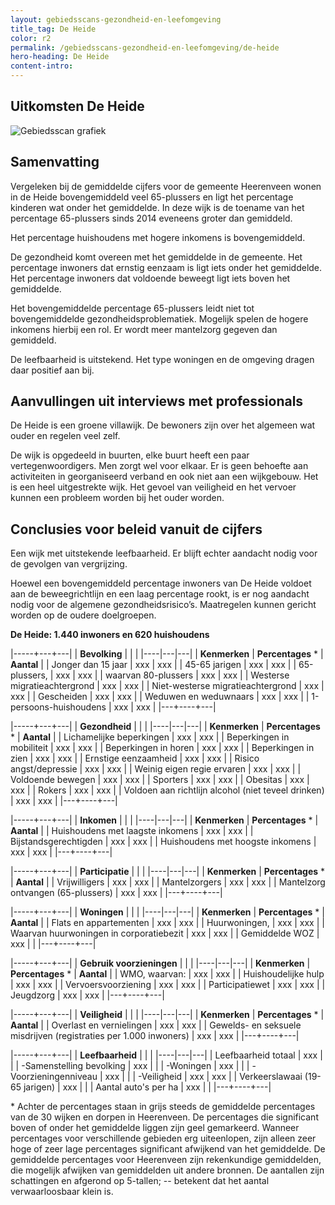 ```yaml
---
layout: gebiedsscans-gezondheid-en-leefomgeving
title_tag: De Heide
color: r2
permalink: /gebiedsscans-gezondheid-en-leefomgeving/de-heide
hero-heading: De Heide
content-intro:
---
```

## Uitkomsten De Heide

![Gebiedsscan grafiek](/uploads/Grafieken_Gebiedsscans_Wijken-08.png)

## Samenvatting
Vergeleken bij de gemiddelde cijfers voor de gemeente Heerenveen wonen in de Heide bovengemiddeld veel 65-plussers  en ligt het percentage kinderen wat onder het gemiddelde.  In deze wijk is de toename van het percentage 65-plussers sinds 2014 eveneens groter dan gemiddeld.

Het percentage huishoudens met hogere inkomens is bovengemiddeld.

De gezondheid komt overeen met het gemiddelde in de gemeente. Het percentage inwoners dat ernstig eenzaam is  ligt iets onder het gemiddelde. Het percentage inwoners dat voldoende beweegt ligt iets boven het gemiddelde.

Het bovengemiddelde percentage 65-plussers leidt niet tot bovengemiddelde gezondheidsproblematiek. Mogelijk  spelen de hogere inkomens hierbij een rol. Er wordt meer mantelzorg gegeven dan gemiddeld.

De leefbaarheid is uitstekend. Het type woningen  en de omgeving dragen daar positief aan bij.

## Aanvullingen uit interviews met professionals

De Heide is een groene villawijk. De bewoners zijn over het algemeen wat ouder en regelen veel zelf.

De wijk is opgedeeld in buurten, elke buurt heeft een paar vertegenwoordigers. Men zorgt wel voor elkaar. Er is geen behoefte aan activiteiten in georganiseerd verband en ook niet aan een wijkgebouw. Het is een heel uitgestrekte wijk. Het gevoel van veiligheid en het vervoer kunnen een probleem worden bij het ouder worden.

## Conclusies voor beleid vanuit de cijfers

Een wijk met uitstekende leefbaarheid. Er blijft echter aandacht nodig voor de gevolgen van vergrijzing.

Hoewel een bovengemiddeld percentage inwoners van De Heide voldoet aan de beweegrichtlijn en een laag percentage rookt, is er nog aandacht nodig voor de algemene gezondheidsrisico’s. Maatregelen kunnen gericht worden op de oudere doelgroepen.

**De Heide: 1.440 inwoners en 620 huishoudens**

|-----+---+---|
|  **Bevolking**  |  |    |
|----|---|---|
| **Kenmerken**  | **Percentages** * | **Aantal** |
| Jonger dan 15 jaar                                  | xxx | xxx |
| 45-65 jarigen                                       | xxx | xxx |
| 65-plussers,                                        | xxx | xxx |
| waarvan 80-plussers                                 | xxx | xxx |
| Westerse migratieachtergrond                        | xxx | xxx |
| Niet-westerse migratieachtergrond                   | xxx | xxx |
| Gescheiden                                          | xxx | xxx |
| Weduwen en weduwnaars                               | xxx | xxx |
| 1-persoons-huishoudens                              | xxx | xxx |
|---+----+---|

|-----+---+---|
| **Gezondheid** |     |     |
|----|---|---|
| **Kenmerken** | **Percentages** * | **Aantal** |
| Lichamelijke beperkingen                            |  xxx   |  xxx   |
| Beperkingen in mobiliteit                           |  xxx   |  xxx   |
| Beperkingen in horen                                |  xxx   |  xxx   |
| Beperkingen in zien                                 |  xxx   |  xxx   |
| Ernstige eenzaamheid                                |  xxx   |  xxx   |
| Risico angst/depressie                              |  xxx   |  xxx   |
| Weinig eigen regie ervaren                          |  xxx   |  xxx   |
| Voldoende bewegen                                   |  xxx   |  xxx   |
| Sporters                                            |  xxx   |  xxx   |
| Obesitas                                            |  xxx   |  xxx   |
| Rokers                                              |  xxx   |  xxx   |
| Voldoen aan richtlijn alcohol (niet teveel drinken) |  xxx   |  xxx   |
|---+----+---|

|-----+---+---|
| **Inkomen** |     |     |
|----|---|---|
| **Kenmerken**    | **Percentages** * | **Aantal** |
| Huishoudens met laagste inkomens                    |  xxx      |   xxx      |
| Bijstandsgerechtigden                               |  xxx      |   xxx      |
| Huishoudens met hoogste inkomens                    |  xxx      |   xxx      |
|---+----+---|

|-----+---+---|
| **Participatie** |     |     |
|----|---|---|
| **Kenmerken**  | **Percentages** * | **Aantal** |
| Vrijwilligers                                       |  xxx     |   xxx      |
| Mantelzorgers                                       |  xxx     |   xxx      |
| Mantelzorg ontvangen (65-plussers)                  |  xxx     |   xxx      |
|---+----+---|

|-----+---+---|
| **Woningen** |     |     |
|----|---|---|
| **Kenmerken** | **Percentages** * | **Aantal** |
| Flats en appartementen                              | xxx |  xxx |
| Huurwoningen,                                       | xxx |  xxx |
| Waarvan huurwoningen in corporatiebezit             | xxx |  xxx |
| Gemiddelde WOZ                                      | xxx |      |
|---+----+---|

|-----+---+---|
| **Gebruik voorzieningen** |     |     |
|----|---|---|
| **Kenmerken** | **Percentages** * | **Aantal** |
| WMO, waarvan:                                       | xxx | xxx |
| Huishoudelijke hulp                                 | xxx | xxx |
| Vervoersvoorziening                                 | xxx | xxx |
| Participatiewet                                     | xxx | xxx |
| Jeugdzorg                                           | xxx | xxx |
|---+----+---|

|-----+---+---|
| **Veiligheid** |     |     |
|----|---|---|
| **Kenmerken** | **Percentages** * | **Aantal** |
| Overlast en vernielingen                                           | xxx | xxx |
| Gewelds- en seksuele misdrijven (registraties per 1.000 inwoners)  | xxx | xxx |
|---+----+---|

|-----+---+---|
| **Leefbaarheid** |     |     |
|----|---|---|
| Leefbaarheid totaal                                | xxx |                     |
| -Samenstelling bevolking                           | xxx |                     |
| -Woningen                                          | xxx |                     |
| -Voorzieningenniveau                               | xxx |                     |
| -Veiligheid                                        | xxx | xxx |
| Verkeerslawaai (19-65 jarigen)                     | xxx |                     |
| Aantal auto's per ha                               | xxx |                     |
|---+----+---|

\* Achter de percentages staan in grijs steeds de gemiddelde percentages van de 30 wijken en dorpen in Heerenveen. De percentages die significant boven of onder het gemiddelde liggen zijn geel gemarkeerd. Wanneer percentages voor verschillende gebieden erg uiteenlopen, zijn alleen zeer hoge of zeer lage percentages significant afwijkend van het gemiddelde. De gemiddelde percentages voor Heerenveen zijn rekenkundige gemiddelden, die mogelijk afwijken van gemiddelden uit andere bronnen. De aantallen zijn schattingen en afgerond op 5-tallen; -- betekent dat het aantal verwaarloosbaar klein is.
